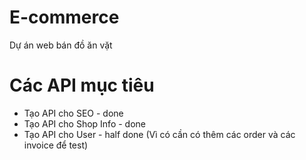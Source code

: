 # E-commerce
 Dự án web bán đồ ăn vặt

# Các API mục tiêu 
* Tạo API cho SEO - done
* Tạo API cho Shop Info - done
* Tạo API cho User - half done (Vì có cần có thêm các order và các invoice để test) 